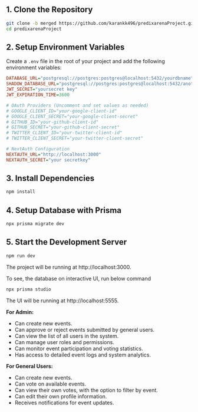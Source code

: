 ## 1. Clone the Repository

```bash
git clone -b merged https://github.com/karankk496/predixarenaProject.git
cd predixarenaProject
```
## 2. Setup Environment Variables

Create a `.env` file in the root of your project and add the following environment variables:

```ini
DATABASE_URL="postgresql://postgres:postgres@localhost:5432/yourdbname"
SHADOW_DATABASE_URL="postgresql://postgres:postgres@localhost:5432/anotherdbnameforbackup"
JWT_SECRET="yoursecret key"
JWT_EXPIRATION_TIME=3600

# OAuth Providers (Uncomment and set values as needed)
# GOOGLE_CLIENT_ID="your-google-client-id"
# GOOGLE_CLIENT_SECRET="your-google-client-secret"
# GITHUB_ID="your-github-client-id"
# GITHUB_SECRET="your-github-client-secret"
# TWITTER_CLIENT_ID="your-twitter-client-id"
# TWITTER_CLIENT_SECRET="your-twitter-client-secret"

# NextAuth Configuration
NEXTAUTH_URL="http://localhost:3000"
NEXTAUTH_SECRET="your secretkey"
```
## 3. Install Dependencies

```bash
npm install
```
## 4. Setup Database with Prisma

```bash
npx prisma migrate dev 
```
## 5. Start the Development Server

```bash
npm run dev
```
The project will be running at http://localhost:3000.

To see, the database on interactive UI, run below command

```bash
npx prisma studio
```
The UI will be running at http://localhost:5555.



**For Admin:**  
- Can create new events.  
- Can approve or reject events submitted by general users.  
- Can view the list of all users in the system.  
- Can manage user roles and permissions.  
- Can monitor event participation and voting statistics.  
- Has access to detailed event logs and system analytics.  

**For General Users:**  
- Can create new events.  
- Can vote on available events.  
- Can view their own votes, with the option to filter by event.  
- Can edit their own profile information.  
- Receives notifications for event updates.  


